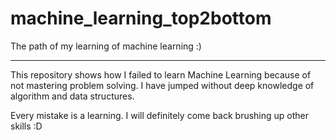 # machine_learning_top2bottom
The path of my learning of machine learning :)

-----------------------------------------------------------------------------------------------------

This repository shows how I failed to learn Machine Learning because of not mastering problem solving.
I have jumped without deep knowledge of algorithm and data structures.

Every mistake is a learning. I will definitely come back brushing up other skills :D
